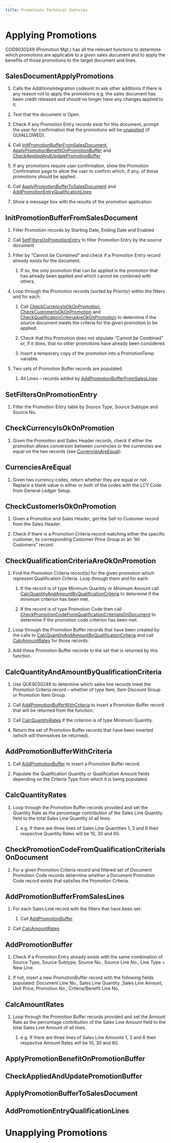 ```yaml
---
title: Promotions Technical Overview
---
```


Applying Promotions
===================

COD9030249 (Promotion Mgt.) has all the relevant functions to determine which
promotions are applicable to a given sales document and to apply the benefits of
those promotions to the target document and lines.

SalesDocumentApplyPromotions
----------------------------

1.  Calls the AdditionsIntegration codeunit to ask other additions if there is
    any reason not to apply the promotions e.g. the sales document has been
    credit released and should no longer have any changes applied to it.

2.  Test that the document is Open.

3.  Check if any Promotion Entry records exist for this document, prompt the
    user for confirmation that the promotions will be
    [unapplied](#unapplying-promotions) (if GUIALLOWED).

4.  Call
    [InitPromotionBufferFromSalesDocument](#initpromotionbufferfromsalesdocument),
    [ApplyPromotionBenefitOnPromotionBuffer](#addpromotionbuffer) and
    [CheckAppliedAndUpdatePromotionBuffer](#checkappliedandupdatepromotionbuffer)

5.  If any promotions require user confirmation, show the Promotion Confirmation
    page to allow the user to confirm which, if any, of those promotions should
    be applied.

6.  Call
    [ApplyPromotionBufferToSalesDocument](#applypromotionbuffertosalesdocument)
    and
    [AddPromotionEntryQualificationLines](#addpromotionentryqualificationlines)

7.  Show a message box with the results of the promotion application.

InitPromotionBufferFromSalesDocument
------------------------------------

1.  Filter Promotion records by Starting Date, Ending Date and Enabled

2.  Call [SetFiltersOnPromotionEntry](#setfiltersonpromotionentry) to filter
    Promotion Entry by the source document

3.  Filter by “Cannot be Combined” and check if a Promotion Entry record already
    exists for the document.

    1.  If so, the only promotion that can be applied is the promotion that has
        already been applied and which cannot be combined with others.

4.  Loop through the Promotion records (sorted by Priority) within the filters
    and for each:

    1.  Call [CheckCurrencyIsOkOnPromotion](#checkcurrencyisokonpromotion),
        [CheckCustomerIsOkOnPromotion](#currenciesareequal) and
        [CheckQualificationCriteriaAreOkOnPromotion](#checkqualificationcriteriaareokonpromotion)
        to determine if the source document meets the criteria for the given
        promotion to be applied.

    2.  Check that this Promotion does not stipulate “Cannot be Combined” or, if
        it does, that no other promotions have already been considered.

    3.  Insert a temporary copy of the promotion into a PromotionTemp variable.

5.  Two sets of Promotion Buffer records are populated

    1.  All Lines – records added by
        [AddPromotionBufferFromSalesLines](#addpromotionbufferfromsaleslines)

SetFiltersOnPromotionEntry
--------------------------

1.  Filter the Promotion Entry table by Source Type, Source Subtype and Source
    No.

CheckCurrencyIsOkOnPromotion
----------------------------

1.  Given the Promotion and Sales Header records, check if either the promotion
    allows conversion between currencies or the currencies are equal on the two
    records (see [CurrenciesAreEqual](#currenciesareequal)).

CurrenciesAreEqual
------------------

1.  Given two currency codes, return whether they are equal or not. Replace a
    blank value in either or both of the codes with the LCY Code from General
    Ledger Setup.

CheckCustomerIsOkOnPromotion
----------------------------

1.  Given a Promotion and Sales Header, get the Sell-to Customer record from the
    Sales Header.

2.  Check if there is a Promotion Criteria record matching either the specific
    customer, its corresponding Customer Price Group or an “All Customers”
    record.

CheckQualificationCriteriaAreOkOnPromotion
------------------------------------------

1.  Find the Promotion Criteria record(s) for the given promotion which
    represent Qualification Criteria. Loop through them and for each:

    1.  If the record is of type Minimum Quantity or Minimum Amount call
        [CalcQuantityAndAmountByQualificationCriteria](#calcquantityandamountbyqualificationcriteria)
        to determine if the minimum criterion has been met.

    2.  If the record is of type Promotion Code then call
        [CheckPromotionCodeFromQualificationCriteriaIsOnDocument](#checkpromotioncodefromqualificationcriteriaisondocument)
        to determine if the promotion code criterion has been met.

2.  Loop through the Promotion Buffer records that have been created by the
    calls to
    [CalcQuantityAndAmountByQualificationCriteria](#calcquantityandamountbyqualificationcriteria)
    and call [CalcAmountRates](#calcamountrates) for those records.

3.  Add these Promotion Buffer records to the set that is returned by this
    function.

CalcQuantityAndAmountByQualificationCriteria
--------------------------------------------

1.  Use QUE9030249 to determine which sales line records meet the Promotion
    Criteria record – whether of type Item, Item Discount Group or Promotion
    Item Group.

2.  Call [AddPromotionBufferWithCriteria](#addpromotionbufferwithcriteria) to
    insert a Promotion Buffer record that will be returned from the function.

3.  Call [CalcQuantityRates](#calcquantityrates) if the criterion is of type
    Minimum Quantity.

4.  Return the set of Promotion Buffer records that have been inserted (which
    will themselves be returned).

AddPromotionBufferWithCriteria
------------------------------

1.  Call [AddPromotionBuffer](#addpromotionbuffer) to insert a Promotion Buffer
    record.

2.  Populate the Qualification Quantity or Qualification Amount fields depending
    on the Criteria Type from which it is being populated.

CalcQuantityRates
-----------------

1.  Loop through the Promotion Buffer records provided and set the Quantity Rate
    as the percentage contribution of the Sales Line Quantity field to the total
    Sales Line Quantity of all lines.

    1.  e.g. If there are three lines of Sales Line Quantities 1, 3 and 6 their
        respective Quantity Rates will be 10, 30 and 60.

CheckPromotionCodeFromQualificationCriteriaIsOnDocument
-------------------------------------------------------

1.  For a given Promotion Criteria record and filtered set of Document Promotion
    Code records determine whether a Document Promotion Code record exists that
    satisfies the Promotion Criteria.

AddPromotionBufferFromSalesLines
--------------------------------

1.  For each Sales Line record with the filters that have been set:

    1.  Call [AddPromotionBuffer](#addpromotionbuffer)

2.  Call [CalcAmountRates](#addpromotionbuffer)

AddPromotionBuffer
------------------

1.  Check if a Promotion Entry already exists with the same combination of
    Source Type, Source Subtype, Source No., Source Line No., Line Type = New
    Line.

2.  If not, insert a new PromotionBuffer record with the following fields
    populated: Document Line No., Sales Line Quantity ,Sales Line Amount, Unit
    Price, Promotion No., Criteria/Benefit Line No.

CalcAmountRates
---------------

1.  Loop through the Promotion Buffer records provided and set the Amount Rate
    as the percentage contribution of the Sales Line Amount field to the total
    Sales Line Amount of all lines.

    1.  e.g. If there are three lines of Sales Line Amounts 1, 3 and 6 their
        respective Amount Rates will be 10, 30 and 60.

ApplyPromotionBenefitOnPromotionBuffer
--------------------------------------

CheckAppliedAndUpdatePromotionBuffer
------------------------------------

ApplyPromotionBufferToSalesDocument
-----------------------------------

AddPromotionEntryQualificationLines
-----------------------------------

Unapplying Promotions
=====================
